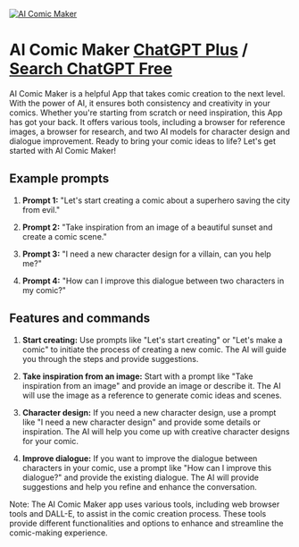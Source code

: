 
[![AI Comic Maker](https://files.oaiusercontent.com/file-8glhcc0fCylSrOmVnQXNJRWg?se=2123-10-19T05%3A21%3A53Z&sp=r&sv=2021-08-06&sr=b&rscc=max-age%3D31536000%2C%20immutable&rscd=attachment%3B%20filename%3Dcbdf89e0-744e-40b9-8d4d-57959f65b601.png&sig=gVPlgIb7kgzL8m2zJHIVSuvpIHI88nZlr3CY6rbVntQ%3D)](https://chat.openai.com/g/g-1LM0T9LSW-ai-comic-maker)

# AI Comic Maker [ChatGPT Plus](https://chat.openai.com/g/g-1LM0T9LSW-ai-comic-maker) / [Search ChatGPT Free](https://gptcall.net/index.html#/?search=AI%20Comic%20Maker)

AI Comic Maker is a helpful App that takes comic creation to the next level. With the power of AI, it ensures both consistency and creativity in your comics. Whether you're starting from scratch or need inspiration, this App has got your back. It offers various tools, including a browser for reference images, a browser for research, and two AI models for character design and dialogue improvement. Ready to bring your comic ideas to life? Let's get started with AI Comic Maker!

## Example prompts

1. **Prompt 1:** "Let's start creating a comic about a superhero saving the city from evil."

2. **Prompt 2:** "Take inspiration from an image of a beautiful sunset and create a comic scene."

3. **Prompt 3:** "I need a new character design for a villain, can you help me?"

4. **Prompt 4:** "How can I improve this dialogue between two characters in my comic?"

## Features and commands

1. **Start creating:** Use prompts like "Let's start creating" or "Let's make a comic" to initiate the process of creating a new comic. The AI will guide you through the steps and provide suggestions.

2. **Take inspiration from an image:** Start with a prompt like "Take inspiration from an image" and provide an image or describe it. The AI will use the image as a reference to generate comic ideas and scenes.

3. **Character design:** If you need a new character design, use a prompt like "I need a new character design" and provide some details or inspiration. The AI will help you come up with creative character designs for your comic.

4. **Improve dialogue:** If you want to improve the dialogue between characters in your comic, use a prompt like "How can I improve this dialogue?" and provide the existing dialogue. The AI will provide suggestions and help you refine and enhance the conversation.

Note: The AI Comic Maker app uses various tools, including web browser tools and DALL-E, to assist in the comic creation process. These tools provide different functionalities and options to enhance and streamline the comic-making experience.


